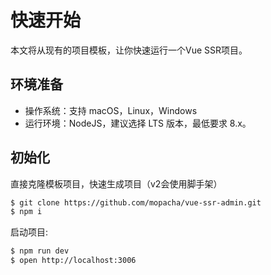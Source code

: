 # 快速开始

本文将从现有的项目模板，让你快速运行一个Vue SSR项目。


## 环境准备

- 操作系统：支持 macOS，Linux，Windows
- 运行环境：NodeJS，建议选择 LTS 版本，最低要求 8.x。

## 初始化

直接克隆模板项目，快速生成项目（v2会使用脚手架）

```bash
$ git clone https://github.com/mopacha/vue-ssr-admin.git
$ npm i
```
启动项目:

```bash
$ npm run dev
$ open http://localhost:3006
```